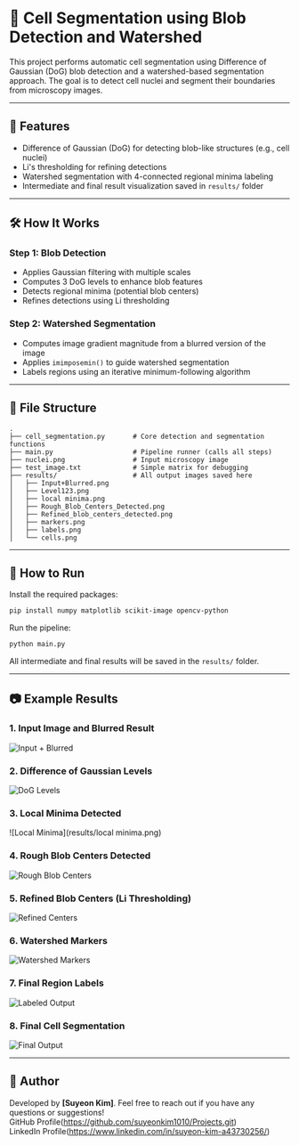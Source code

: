 # 🧬 Cell Segmentation using Blob Detection and Watershed

This project performs automatic cell segmentation using Difference of Gaussian (DoG) blob detection and a watershed-based segmentation approach. The goal is to detect cell nuclei and segment their boundaries from microscopy images.

---

## 📌 Features

- Difference of Gaussian (DoG) for detecting blob-like structures (e.g., cell nuclei)
- Li's thresholding for refining detections
- Watershed segmentation with 4-connected regional minima labeling
- Intermediate and final result visualization saved in `results/` folder

---

## 🛠 How It Works

### Step 1: Blob Detection
- Applies Gaussian filtering with multiple scales
- Computes 3 DoG levels to enhance blob features
- Detects regional minima (potential blob centers)
- Refines detections using Li thresholding

### Step 2: Watershed Segmentation
- Computes image gradient magnitude from a blurred version of the image
- Applies `imimposemin()` to guide watershed segmentation
- Labels regions using an iterative minimum-following algorithm

---

## 📁 File Structure

```
.
├── cell_segmentation.py       # Core detection and segmentation functions
├── main.py                    # Pipeline runner (calls all steps)
├── nuclei.png                 # Input microscopy image
├── test_image.txt             # Simple matrix for debugging
├── results/                   # All output images saved here
│   ├── Input+Blurred.png
│   ├── Level123.png
│   ├── local minima.png
│   ├── Rough_Blob_Centers_Detected.png
│   ├── Refined_blob_centers_detected.png
│   ├── markers.png
│   ├── labels.png
│   └── cells.png
```

---

## 🚀 How to Run

Install the required packages:

```bash
pip install numpy matplotlib scikit-image opencv-python
```

Run the pipeline:

```bash
python main.py
```

All intermediate and final results will be saved in the `results/` folder.

---

## 📷 Example Results

### 1. Input Image and Blurred Result  
![Input + Blurred](results/Input+Blurred.png)

### 2. Difference of Gaussian Levels  
![DoG Levels](results/Level123.png)

### 3. Local Minima Detected  
![Local Minima](results/local minima.png)

### 4. Rough Blob Centers Detected  
![Rough Blob Centers](results/Rough_Blob_Centers_Detected.png)

### 5. Refined Blob Centers (Li Thresholding)  
![Refined Centers](results/Refined_blob_centers_detected.png)

### 6. Watershed Markers  
![Watershed Markers](results/markers.png)

### 7. Final Region Labels  
![Labeled Output](results/labels.png)

### 8. Final Cell Segmentation  
![Final Output](results/cells.png)

---

## 🐝 Author
Developed by **[Suyeon Kim]**. Feel free to reach out if you have any questions or suggestions!  
GitHub Profile(https://github.com/suyeonkim1010/Projects.git)  
LinkedIn Profile(https://www.linkedin.com/in/suyeon-kim-a43730256/) 